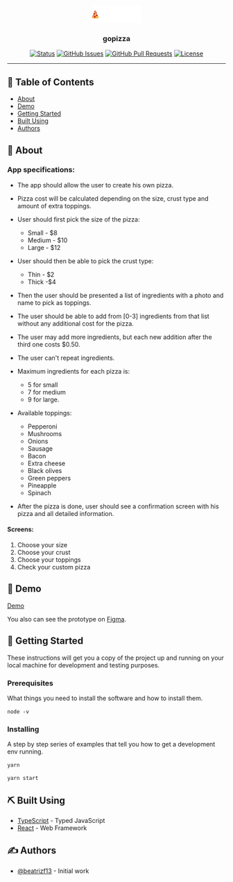 <p align="center">
  <a href="" rel="noopener">
 <img height=40px src="./.github/logo.png" alt="Project logo"></a>
</p>

<h3 align="center">gopizza</h3>

<div align="center">

[![Status](https://img.shields.io/badge/status-active-success.svg)]()
[![GitHub Issues](https://img.shields.io/github/issues/beatrizf13/gopizza.svg)](https://github.com/beatrizf13/gopizza/issues)
[![GitHub Pull Requests](https://img.shields.io/github/issues-pr/beatrizf13/gopizza.svg)](https://github.com/beatrizf13/gopizza/pulls)
[![License](https://img.shields.io/badge/license-MIT-blue.svg)](/LICENSE)

</div>

---

## 📝 Table of Contents

- [About](#about)
- [Demo](#demo)
- [Getting Started](#getting_started)
- [Built Using](#built_using)
- [Authors](#authors)

## 🧐 About <a name = "about"></a>

### App specifications:

- The app should allow the user to create his own pizza.

- Pizza cost will be calculated depending on the size, crust type and amount of extra toppings.

- User should first pick the size of the pizza:
  - Small - $8
  - Medium - $10
  - Large - $12

- User should then be able to pick the crust type:
  - Thin - $2
  - Thick -$4

- Then the user should be presented a list of ingredients with a photo and name to pick as toppings.

- The user should be able to add from [0-3] ingredients from that list without any additional cost for the pizza.

- The user may add more ingredients, but each new addition after the third one costs $0.50.

- The user can't repeat ingredients.

- Maximum ingredients for each pizza is:
  - 5 for small
  - 7 for medium
  - 9 for large.

- Available toppings:
  - Pepperoni
  - Mushrooms
  - Onions
  - Sausage
  - Bacon
  - Extra cheese
  - Black olives
  - Green peppers
  - Pineapple
  - Spinach


- After the pizza is done, user should see a confirmation screen with his pizza and all detailed information.

#### Screens:
  1. Choose your size
  2. Choose your crust
  2. Choose your toppings
  3. Check your custom pizza

## 🎥 Demo <a name = "demo"></a>

<a rel="noopener" target="_blank" href="https://gopizza.netlify.app">Demo</a>

You also can see the prototype on <a  rel="noopener" target="_blank" href="https://www.figma.com/file/s0LiH4sN7tYPzgLjvZbvPT/gopizza">Figma</a>.

## 🏁 Getting Started <a name = "getting_started"></a>

These instructions will get you a copy of the project up and running on your local machine for development and testing purposes.

### Prerequisites

What things you need to install the software and how to install them.

```
node -v
```

### Installing

A step by step series of examples that tell you how to get a development env running.


```
yarn
```

```
yarn start
```

## ⛏️ Built Using <a name = "built_using"></a>

- [TypeScript](https://www.typescriptlang.org/) - Typed JavaScript
- [React](https://reactjs.org/) - Web Framework

## ✍️ Authors <a name = "authors"></a>

- [@beatrizf13](https://github.com/beatrizf13) -  Initial work
